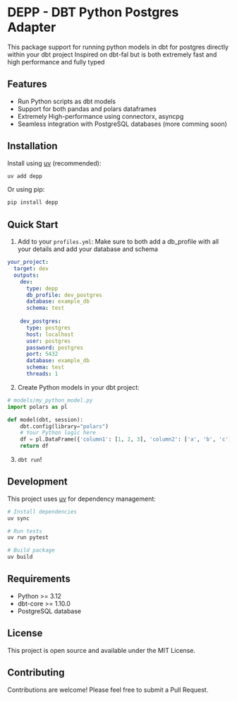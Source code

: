 # DEPP - DBT Python Postgres Adapter
This package support for running python models in dbt for postgres directly within your dbt project
Inspired on dbt-fal but is both extremely fast and high performance and fully typed

## Features

- Run Python scripts as dbt models
- Support for both pandas and polars dataframes
- Extremely High-performance using connectorx, asyncpg
- Seamless integration with PostgreSQL databases (more comming soon)

## Installation

Install using [uv](https://docs.astral.sh/uv/) (recommended):

```bash
uv add depp
```

Or using pip:

```bash
pip install depp
```

## Quick Start

1. Add to your `profiles.yml`:
Make sure to both add a db_profile with all your details and add your database and schema

```yaml
your_project:
  target: dev
  outputs:
    dev:
      type: depp
      db_profile: dev_postgres
      database: example_db
      schema: test
      
    dev_postgres:
      type: postgres
      host: localhost
      user: postgres
      password: postgres
      port: 5432
      database: example_db
      schema: test
      threads: 1
```

2. Create Python models in your dbt project:

```python
# models/my_python_model.py
import polars as pl

def model(dbt, session):
    dbt.config(library="polars")
    # Your Python logic here
    df = pl.DataFrame({'column1': [1, 2, 3], 'column2': ['a', 'b', 'c']})
    return df
```
3. `dbt run`!

## Development
This project uses [uv](https://docs.astral.sh/uv/) for dependency management:

```bash
# Install dependencies
uv sync

# Run tests
uv run pytest

# Build package
uv build
```

## Requirements

- Python >= 3.12
- dbt-core >= 1.10.0
- PostgreSQL database

## License

This project is open source and available under the MIT License.

## Contributing

Contributions are welcome! Please feel free to submit a Pull Request.
